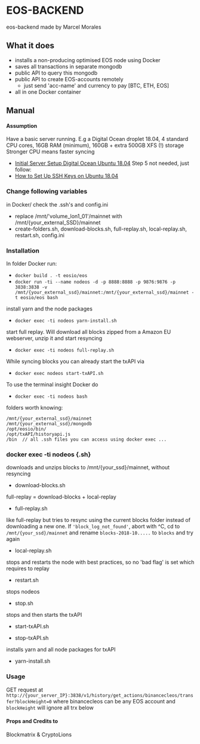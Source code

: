 # EOS-BACKEND
eos-backend made by Marcel Morales  

## What it does
* installs a non-producing optimised EOS node using Docker
* saves all transactions in separate mongodb
* public API to query this mongodb
* public API to create EOS-accounts remotely
    * just send 'acc-name' and currency to pay [BTC, ETH, EOS]
* all in one Docker container

## Manual

#### Assumption
Have a basic server running. E.g a Digital Ocean droplet 18.04, 4 standard CPU cores, 16GB RAM (minimum), 160GB + extra 500GB XFS (!) storage  
Stronger CPU means faster syncing
* [Initial Server Setup Digital Ocean Ubuntu 18.04](https://www.digitalocean.com/community/tutorials/initial-server-setup-with-ubuntu-18-04) Step 5 not needed, just follow:
* [How to Set Up SSH Keys on Ubuntu 18.04](https://www.digitalocean.com/community/tutorials/how-to-set-up-ssh-keys-on-ubuntu-1804)

### Change following variables
in Docker/ check the .ssh's and config.ini
* replace /mnt/'volume_lon1_01'/mainnet  with /mnt/{your_external_SSD}/mainnet
* create-folders.sh, download-blocks.sh, full-replay.sh, local-replay.sh, restart.sh, config.ini

### Installation

In folder Docker run:

* ```docker build . -t eosio/eos```
* ```docker run -ti --name nodeos -d -p 8888:8888 -p 9876:9876 -p 3838:3838 -v /mnt/{your_external_ssd}/mainnet:/mnt/{your_external_ssd}/mainnet -t eosio/eos bash```

install yarn and the node packages  

* ```docker exec -ti nodeos yarn-install.sh  ```

start full replay. Will download all blocks zipped from a Amazon EU webserver, unzip it and start resyncing  

* ```docker exec -ti nodeos full-replay.sh  ```

While syncing blocks you can already start the txAPI via  

* ```docker exec nodeos start-txAPI.sh  ```

To use the terminal insight Docker do  

* ```docker exec -ti nodeos bash  ```

folders worth knowing:
```
/mnt/{your_external_ssd}/mainnet
/mnt/{your_external_ssd}/mongodb
/opt/eosio/bin/
/opt/txAPI/historyapi.js
/bin  // all .ssh files you can access using docker exec ...
```

### docker exec -ti nodeos {.sh}  

downloads and unzips blocks to /mnt/{your_ssd}/mainnet, without resyncing  

* download-blocks.sh

full-replay = download-blocks + local-replay  

* full-replay.sh  

like full-replay but tries to resync using the current blocks folder instead of downloading a new one. If ```'block_log_not_found'```, abort with ^C, cd to ```/mnt/{your_ssd}/mainnet``` and rename ```blocks-2018-10.....``` to ```blocks``` and try again

* local-replay.sh  

stops and restarts the node with best practices, so no 'bad flag' is set which requires to replay  

* restart.sh  

stops nodeos  

* stop.sh  
  
stops and then starts the txAPI  
  
* start-txAPI.sh

* stop-txAPI.sh  

installs yarn and all node packages for txAPI

* yarn-install.sh


### Usage
GET request at
```http://{your_server_IP}:3838/v1/history/get_actions/binancecleos/transfer?blockHeight=0```
where binancecleos can be any EOS account and ```blockHeight``` will ignore all trx below

#### Props and Credits to
Blockmatrix & CryptoLions
